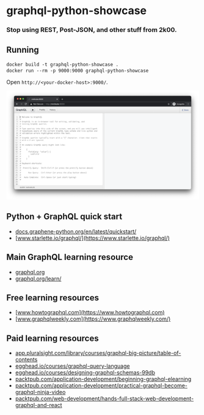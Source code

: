 # graphql-python-showcase

### Stop using REST, Post-JSON, and other stuff from 2k00.

## Running

```shell
docker build -t graphql-python-showcase .
docker run --rm -p 9000:9000 graphql-python-showcase
```

Open `http://<your-docker-host>:9000/`.

![graphiql](graphiql.png)

## Python + GraphQL quick start

* [docs.graphene-python.org/en/latest/quickstart/](https://docs.graphene-python.org/en/latest/quickstart/)
* [www.starlette.io/graphql/](https://www.starlette.io/graphql/)

## Main GraphQL learning resource

* [graphql.org](https://graphql.org/)
* [graphql.org/learn/](https://graphql.org/learn/)

## Free learning resources

* [www.howtographql.com](https://www.howtographql.com)
* [www.graphqlweekly.com](https://www.graphqlweekly.com/)

## Paid learning resources

* [app.pluralsight.com/library/courses/graphql-big-picture/table-of-contents](https://app.pluralsight.com/library/courses/graphql-big-picture/table-of-contents)
* [egghead.io/courses/graphql-query-language](https://egghead.io/courses/graphql-query-language)
* [egghead.io/courses/designing-graphql-schemas-99db](https://egghead.io/courses/designing-graphql-schemas-99db)
* [packtpub.com/application-development/beginning-graphql-elearning](https://www.packtpub.com/application-development/beginning-graphql-elearning)
* [packtpub.com/application-development/practical-graphql-become-graphql-ninja-video](https://www.packtpub.com/application-development/practical-graphql-become-graphql-ninja-video)
* [packtpub.com/web-development/hands-full-stack-web-development-graphql-and-react](https://www.packtpub.com/web-development/hands-full-stack-web-development-graphql-and-react)
